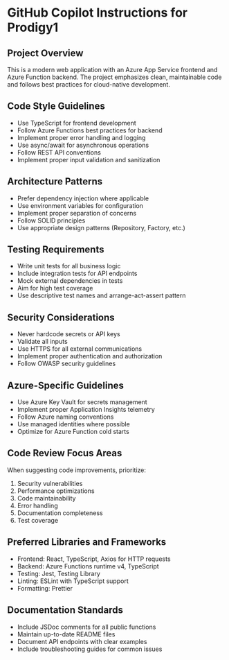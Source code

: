 # GitHub Copilot Instructions for Prodigy1

## Project Overview
This is a modern web application with an Azure App Service frontend and Azure Function backend. The project emphasizes clean, maintainable code and follows best practices for cloud-native development.

## Code Style Guidelines
- Use TypeScript for frontend development
- Follow Azure Functions best practices for backend
- Implement proper error handling and logging
- Use async/await for asynchronous operations
- Follow REST API conventions
- Implement proper input validation and sanitization

## Architecture Patterns
- Prefer dependency injection where applicable
- Use environment variables for configuration
- Implement proper separation of concerns
- Follow SOLID principles
- Use appropriate design patterns (Repository, Factory, etc.)

## Testing Requirements
- Write unit tests for all business logic
- Include integration tests for API endpoints
- Mock external dependencies in tests
- Aim for high test coverage
- Use descriptive test names and arrange-act-assert pattern

## Security Considerations
- Never hardcode secrets or API keys
- Validate all inputs
- Use HTTPS for all external communications
- Implement proper authentication and authorization
- Follow OWASP security guidelines

## Azure-Specific Guidelines
- Use Azure Key Vault for secrets management
- Implement proper Application Insights telemetry
- Follow Azure naming conventions
- Use managed identities where possible
- Optimize for Azure Function cold starts

## Code Review Focus Areas
When suggesting code improvements, prioritize:
1. Security vulnerabilities
2. Performance optimizations
3. Code maintainability
4. Error handling
5. Documentation completeness
6. Test coverage

## Preferred Libraries and Frameworks
- Frontend: React, TypeScript, Axios for HTTP requests
- Backend: Azure Functions runtime v4, TypeScript
- Testing: Jest, Testing Library
- Linting: ESLint with TypeScript support
- Formatting: Prettier

## Documentation Standards
- Include JSDoc comments for all public functions
- Maintain up-to-date README files
- Document API endpoints with clear examples
- Include troubleshooting guides for common issues
